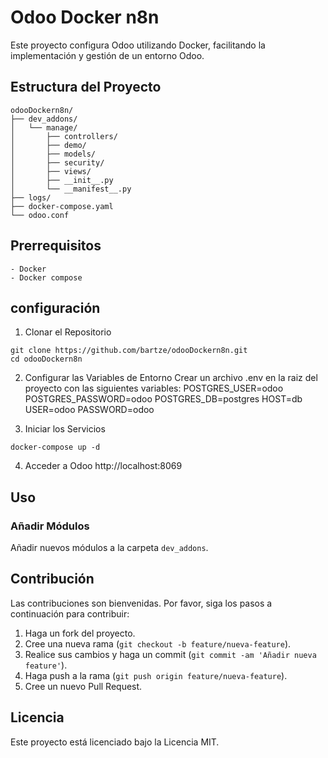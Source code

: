 # Odoo Docker n8n

Este proyecto configura Odoo utilizando Docker, facilitando la implementación y gestión de un entorno Odoo.

## Estructura del Proyecto

```plaintext
odooDockern8n/
├── dev_addons/
│   └── manage/
│       ├── controllers/
│       ├── demo/
│       ├── models/
│       ├── security/
│       ├── views/
│       ├── __init__.py
│       └── __manifest__.py
├── logs/
├── docker-compose.yaml
└── odoo.conf
```
## Prerrequisitos
    - Docker
    - Docker compose

## configuración

1. Clonar el Repositorio
```
git clone https://github.com/bartze/odooDockern8n.git
cd odooDockern8n
```
2. Configurar las Variables de Entorno
Crear un archivo .env en la raiz del proyecto con las siguientes variables:
POSTGRES_USER=odoo
POSTGRES_PASSWORD=odoo
POSTGRES_DB=postgres
HOST=db
USER=odoo
PASSWORD=odoo

3. Iniciar los Servicios
```
docker-compose up -d
```

4. Acceder a Odoo
http://localhost:8069

## Uso

### Añadir Módulos
Añadir nuevos módulos a la carpeta `dev_addons`.

## Contribución
Las contribuciones son bienvenidas. Por favor, siga los pasos a continuación para contribuir:

1. Haga un fork del proyecto.
2. Cree una nueva rama (`git checkout -b feature/nueva-feature`).
3. Realice sus cambios y haga un commit (`git commit -am 'Añadir nueva feature'`).
4. Haga push a la rama (`git push origin feature/nueva-feature`).
5. Cree un nuevo Pull Request.

## Licencia
Este proyecto está licenciado bajo la Licencia MIT.

